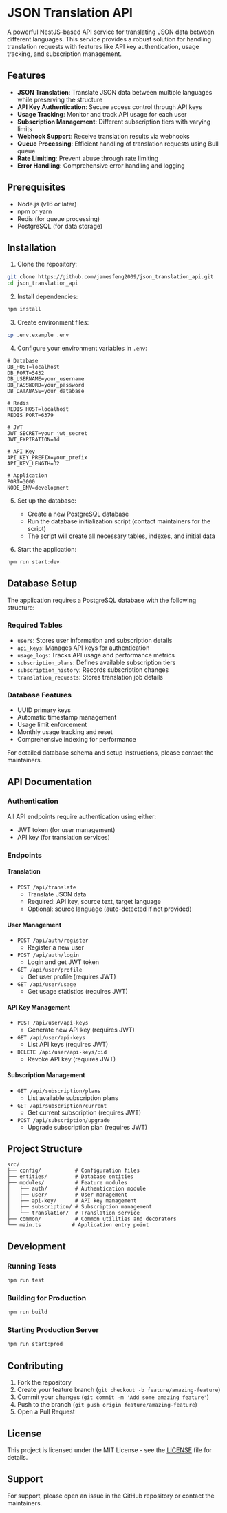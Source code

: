 # JSON Translation API

A powerful NestJS-based API service for translating JSON data between different languages. This service provides a robust solution for handling translation requests with features like API key authentication, usage tracking, and subscription management.

## Features

- **JSON Translation**: Translate JSON data between multiple languages while preserving the structure
- **API Key Authentication**: Secure access control through API keys
- **Usage Tracking**: Monitor and track API usage for each user
- **Subscription Management**: Different subscription tiers with varying limits
- **Webhook Support**: Receive translation results via webhooks
- **Queue Processing**: Efficient handling of translation requests using Bull queue
- **Rate Limiting**: Prevent abuse through rate limiting
- **Error Handling**: Comprehensive error handling and logging

## Prerequisites

- Node.js (v16 or later)
- npm or yarn
- Redis (for queue processing)
- PostgreSQL (for data storage)

## Installation

1. Clone the repository:
```bash
git clone https://github.com/jamesfeng2009/json_translation_api.git
cd json_translation_api
```

2. Install dependencies:
```bash
npm install
```

3. Create environment files:
```bash
cp .env.example .env
```

4. Configure your environment variables in `.env`:
```env
# Database
DB_HOST=localhost
DB_PORT=5432
DB_USERNAME=your_username
DB_PASSWORD=your_password
DB_DATABASE=your_database

# Redis
REDIS_HOST=localhost
REDIS_PORT=6379

# JWT
JWT_SECRET=your_jwt_secret
JWT_EXPIRATION=1d

# API Key
API_KEY_PREFIX=your_prefix
API_KEY_LENGTH=32

# Application
PORT=3000
NODE_ENV=development
```

5. Set up the database:
   - Create a new PostgreSQL database
   - Run the database initialization script (contact maintainers for the script)
   - The script will create all necessary tables, indexes, and initial data

6. Start the application:
```bash
npm run start:dev
```

## Database Setup

The application requires a PostgreSQL database with the following structure:

### Required Tables
- `users`: Stores user information and subscription details
- `api_keys`: Manages API keys for authentication
- `usage_logs`: Tracks API usage and performance metrics
- `subscription_plans`: Defines available subscription tiers
- `subscription_history`: Records subscription changes
- `translation_requests`: Stores translation job details

### Database Features
- UUID primary keys
- Automatic timestamp management
- Usage limit enforcement
- Monthly usage tracking and reset
- Comprehensive indexing for performance

For detailed database schema and setup instructions, please contact the maintainers.

## API Documentation

### Authentication

All API endpoints require authentication using either:
- JWT token (for user management)
- API key (for translation services)

### Endpoints

#### Translation

- `POST /api/translate`
  - Translate JSON data
  - Required: API key, source text, target language
  - Optional: source language (auto-detected if not provided)

#### User Management

- `POST /api/auth/register`
  - Register a new user
- `POST /api/auth/login`
  - Login and get JWT token
- `GET /api/user/profile`
  - Get user profile (requires JWT)
- `GET /api/user/usage`
  - Get usage statistics (requires JWT)

#### API Key Management

- `POST /api/user/api-keys`
  - Generate new API key (requires JWT)
- `GET /api/user/api-keys`
  - List API keys (requires JWT)
- `DELETE /api/user/api-keys/:id`
  - Revoke API key (requires JWT)

#### Subscription Management

- `GET /api/subscription/plans`
  - List available subscription plans
- `GET /api/subscription/current`
  - Get current subscription (requires JWT)
- `POST /api/subscription/upgrade`
  - Upgrade subscription plan (requires JWT)

## Project Structure

```
src/
├── config/           # Configuration files
├── entities/         # Database entities
├── modules/          # Feature modules
│   ├── auth/         # Authentication module
│   ├── user/         # User management
│   ├── api-key/      # API key management
│   ├── subscription/ # Subscription management
│   └── translation/  # Translation service
├── common/           # Common utilities and decorators
└── main.ts          # Application entry point
```

## Development

### Running Tests

```bash
npm run test
```

### Building for Production

```bash
npm run build
```

### Starting Production Server

```bash
npm run start:prod
```

## Contributing

1. Fork the repository
2. Create your feature branch (`git checkout -b feature/amazing-feature`)
3. Commit your changes (`git commit -m 'Add some amazing feature'`)
4. Push to the branch (`git push origin feature/amazing-feature`)
5. Open a Pull Request

## License

This project is licensed under the MIT License - see the [LICENSE](LICENSE) file for details.

## Support

For support, please open an issue in the GitHub repository or contact the maintainers. 